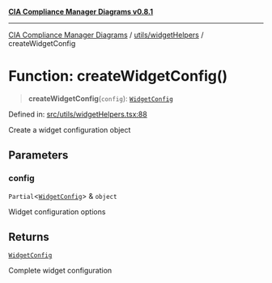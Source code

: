 [**CIA Compliance Manager Diagrams v0.8.1**](../../../README.md)

***

[CIA Compliance Manager Diagrams](../../../modules.md) / [utils/widgetHelpers](../README.md) / createWidgetConfig

# Function: createWidgetConfig()

> **createWidgetConfig**(`config`): [`WidgetConfig`](../../../types/widget/interfaces/WidgetConfig.md)

Defined in: [src/utils/widgetHelpers.tsx:88](https://github.com/Hack23/cia-compliance-manager/blob/aea527f1006de96602c10bb201453301cffe7b07/src/utils/widgetHelpers.tsx#L88)

Create a widget configuration object

## Parameters

### config

`Partial`\<[`WidgetConfig`](../../../types/widget/interfaces/WidgetConfig.md)\> & `object`

Widget configuration options

## Returns

[`WidgetConfig`](../../../types/widget/interfaces/WidgetConfig.md)

Complete widget configuration

